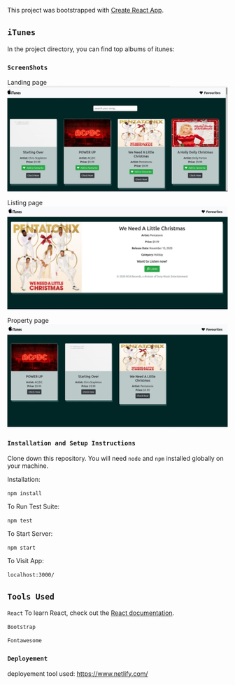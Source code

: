 This project was bootstrapped with [Create React App](https://github.com/facebook/create-react-app).

## `iTunes`

In the project directory, you can find top albums of itunes:

### `ScreenShots`

Landing page
![Landing page](./s1.jpg)
<br/>

Listing page
![Listing page](s2.jpg)
<br/>

Property page
![Favourite added page](s3.jpg)

### `Installation and Setup Instructions`

Clone down this repository. You will need `node` and `npm` installed globally on your machine.

Installation:

`npm install`

To Run Test Suite:

`npm test`

To Start Server:

`npm start`

To Visit App:

`localhost:3000/`

## `Tools Used`

`React`
To learn React, check out the [React documentation](https://reactjs.org/).

`Bootstrap`

`Fontawesome`

### `Deployement`

deployement tool used: https://www.netlify.com/
